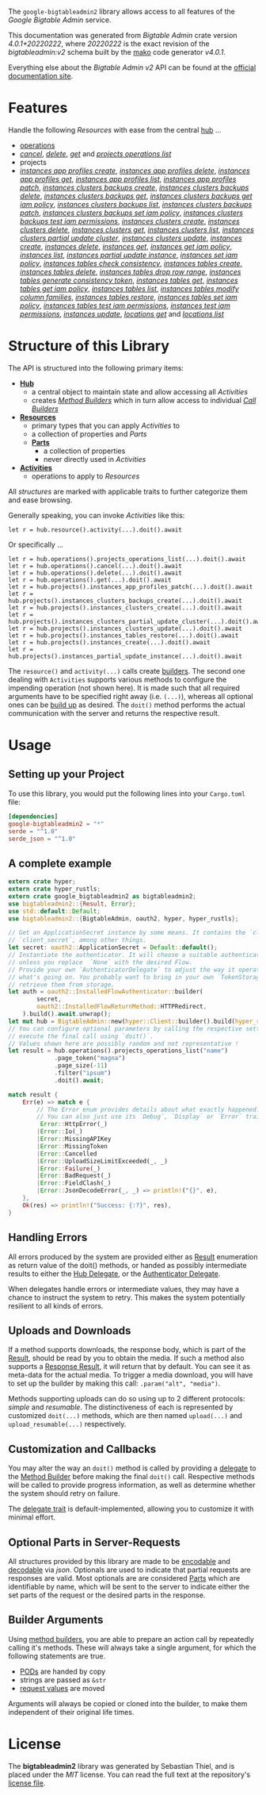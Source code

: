 <!---
DO NOT EDIT !
This file was generated automatically from 'src/generator/templates/api/README.md.mako'
DO NOT EDIT !
-->
The `google-bigtableadmin2` library allows access to all features of the *Google Bigtable Admin* service.

This documentation was generated from *Bigtable Admin* crate version *4.0.1+20220222*, where *20220222* is the exact revision of the *bigtableadmin:v2* schema built by the [mako](http://www.makotemplates.org/) code generator *v4.0.1*.

Everything else about the *Bigtable Admin* *v2* API can be found at the
[official documentation site](https://cloud.google.com/bigtable/).
# Features

Handle the following *Resources* with ease from the central [hub](https://docs.rs/google-bigtableadmin2/4.0.1+20220222/google_bigtableadmin2/BigtableAdmin) ... 

* [operations](https://docs.rs/google-bigtableadmin2/4.0.1+20220222/google_bigtableadmin2/api::Operation)
 * [*cancel*](https://docs.rs/google-bigtableadmin2/4.0.1+20220222/google_bigtableadmin2/api::OperationCancelCall), [*delete*](https://docs.rs/google-bigtableadmin2/4.0.1+20220222/google_bigtableadmin2/api::OperationDeleteCall), [*get*](https://docs.rs/google-bigtableadmin2/4.0.1+20220222/google_bigtableadmin2/api::OperationGetCall) and [*projects operations list*](https://docs.rs/google-bigtableadmin2/4.0.1+20220222/google_bigtableadmin2/api::OperationProjectOperationListCall)
* projects
 * [*instances app profiles create*](https://docs.rs/google-bigtableadmin2/4.0.1+20220222/google_bigtableadmin2/api::ProjectInstanceAppProfileCreateCall), [*instances app profiles delete*](https://docs.rs/google-bigtableadmin2/4.0.1+20220222/google_bigtableadmin2/api::ProjectInstanceAppProfileDeleteCall), [*instances app profiles get*](https://docs.rs/google-bigtableadmin2/4.0.1+20220222/google_bigtableadmin2/api::ProjectInstanceAppProfileGetCall), [*instances app profiles list*](https://docs.rs/google-bigtableadmin2/4.0.1+20220222/google_bigtableadmin2/api::ProjectInstanceAppProfileListCall), [*instances app profiles patch*](https://docs.rs/google-bigtableadmin2/4.0.1+20220222/google_bigtableadmin2/api::ProjectInstanceAppProfilePatchCall), [*instances clusters backups create*](https://docs.rs/google-bigtableadmin2/4.0.1+20220222/google_bigtableadmin2/api::ProjectInstanceClusterBackupCreateCall), [*instances clusters backups delete*](https://docs.rs/google-bigtableadmin2/4.0.1+20220222/google_bigtableadmin2/api::ProjectInstanceClusterBackupDeleteCall), [*instances clusters backups get*](https://docs.rs/google-bigtableadmin2/4.0.1+20220222/google_bigtableadmin2/api::ProjectInstanceClusterBackupGetCall), [*instances clusters backups get iam policy*](https://docs.rs/google-bigtableadmin2/4.0.1+20220222/google_bigtableadmin2/api::ProjectInstanceClusterBackupGetIamPolicyCall), [*instances clusters backups list*](https://docs.rs/google-bigtableadmin2/4.0.1+20220222/google_bigtableadmin2/api::ProjectInstanceClusterBackupListCall), [*instances clusters backups patch*](https://docs.rs/google-bigtableadmin2/4.0.1+20220222/google_bigtableadmin2/api::ProjectInstanceClusterBackupPatchCall), [*instances clusters backups set iam policy*](https://docs.rs/google-bigtableadmin2/4.0.1+20220222/google_bigtableadmin2/api::ProjectInstanceClusterBackupSetIamPolicyCall), [*instances clusters backups test iam permissions*](https://docs.rs/google-bigtableadmin2/4.0.1+20220222/google_bigtableadmin2/api::ProjectInstanceClusterBackupTestIamPermissionCall), [*instances clusters create*](https://docs.rs/google-bigtableadmin2/4.0.1+20220222/google_bigtableadmin2/api::ProjectInstanceClusterCreateCall), [*instances clusters delete*](https://docs.rs/google-bigtableadmin2/4.0.1+20220222/google_bigtableadmin2/api::ProjectInstanceClusterDeleteCall), [*instances clusters get*](https://docs.rs/google-bigtableadmin2/4.0.1+20220222/google_bigtableadmin2/api::ProjectInstanceClusterGetCall), [*instances clusters list*](https://docs.rs/google-bigtableadmin2/4.0.1+20220222/google_bigtableadmin2/api::ProjectInstanceClusterListCall), [*instances clusters partial update cluster*](https://docs.rs/google-bigtableadmin2/4.0.1+20220222/google_bigtableadmin2/api::ProjectInstanceClusterPartialUpdateClusterCall), [*instances clusters update*](https://docs.rs/google-bigtableadmin2/4.0.1+20220222/google_bigtableadmin2/api::ProjectInstanceClusterUpdateCall), [*instances create*](https://docs.rs/google-bigtableadmin2/4.0.1+20220222/google_bigtableadmin2/api::ProjectInstanceCreateCall), [*instances delete*](https://docs.rs/google-bigtableadmin2/4.0.1+20220222/google_bigtableadmin2/api::ProjectInstanceDeleteCall), [*instances get*](https://docs.rs/google-bigtableadmin2/4.0.1+20220222/google_bigtableadmin2/api::ProjectInstanceGetCall), [*instances get iam policy*](https://docs.rs/google-bigtableadmin2/4.0.1+20220222/google_bigtableadmin2/api::ProjectInstanceGetIamPolicyCall), [*instances list*](https://docs.rs/google-bigtableadmin2/4.0.1+20220222/google_bigtableadmin2/api::ProjectInstanceListCall), [*instances partial update instance*](https://docs.rs/google-bigtableadmin2/4.0.1+20220222/google_bigtableadmin2/api::ProjectInstancePartialUpdateInstanceCall), [*instances set iam policy*](https://docs.rs/google-bigtableadmin2/4.0.1+20220222/google_bigtableadmin2/api::ProjectInstanceSetIamPolicyCall), [*instances tables check consistency*](https://docs.rs/google-bigtableadmin2/4.0.1+20220222/google_bigtableadmin2/api::ProjectInstanceTableCheckConsistencyCall), [*instances tables create*](https://docs.rs/google-bigtableadmin2/4.0.1+20220222/google_bigtableadmin2/api::ProjectInstanceTableCreateCall), [*instances tables delete*](https://docs.rs/google-bigtableadmin2/4.0.1+20220222/google_bigtableadmin2/api::ProjectInstanceTableDeleteCall), [*instances tables drop row range*](https://docs.rs/google-bigtableadmin2/4.0.1+20220222/google_bigtableadmin2/api::ProjectInstanceTableDropRowRangeCall), [*instances tables generate consistency token*](https://docs.rs/google-bigtableadmin2/4.0.1+20220222/google_bigtableadmin2/api::ProjectInstanceTableGenerateConsistencyTokenCall), [*instances tables get*](https://docs.rs/google-bigtableadmin2/4.0.1+20220222/google_bigtableadmin2/api::ProjectInstanceTableGetCall), [*instances tables get iam policy*](https://docs.rs/google-bigtableadmin2/4.0.1+20220222/google_bigtableadmin2/api::ProjectInstanceTableGetIamPolicyCall), [*instances tables list*](https://docs.rs/google-bigtableadmin2/4.0.1+20220222/google_bigtableadmin2/api::ProjectInstanceTableListCall), [*instances tables modify column families*](https://docs.rs/google-bigtableadmin2/4.0.1+20220222/google_bigtableadmin2/api::ProjectInstanceTableModifyColumnFamilyCall), [*instances tables restore*](https://docs.rs/google-bigtableadmin2/4.0.1+20220222/google_bigtableadmin2/api::ProjectInstanceTableRestoreCall), [*instances tables set iam policy*](https://docs.rs/google-bigtableadmin2/4.0.1+20220222/google_bigtableadmin2/api::ProjectInstanceTableSetIamPolicyCall), [*instances tables test iam permissions*](https://docs.rs/google-bigtableadmin2/4.0.1+20220222/google_bigtableadmin2/api::ProjectInstanceTableTestIamPermissionCall), [*instances test iam permissions*](https://docs.rs/google-bigtableadmin2/4.0.1+20220222/google_bigtableadmin2/api::ProjectInstanceTestIamPermissionCall), [*instances update*](https://docs.rs/google-bigtableadmin2/4.0.1+20220222/google_bigtableadmin2/api::ProjectInstanceUpdateCall), [*locations get*](https://docs.rs/google-bigtableadmin2/4.0.1+20220222/google_bigtableadmin2/api::ProjectLocationGetCall) and [*locations list*](https://docs.rs/google-bigtableadmin2/4.0.1+20220222/google_bigtableadmin2/api::ProjectLocationListCall)




# Structure of this Library

The API is structured into the following primary items:

* **[Hub](https://docs.rs/google-bigtableadmin2/4.0.1+20220222/google_bigtableadmin2/BigtableAdmin)**
    * a central object to maintain state and allow accessing all *Activities*
    * creates [*Method Builders*](https://docs.rs/google-bigtableadmin2/4.0.1+20220222/google_bigtableadmin2/client::MethodsBuilder) which in turn
      allow access to individual [*Call Builders*](https://docs.rs/google-bigtableadmin2/4.0.1+20220222/google_bigtableadmin2/client::CallBuilder)
* **[Resources](https://docs.rs/google-bigtableadmin2/4.0.1+20220222/google_bigtableadmin2/client::Resource)**
    * primary types that you can apply *Activities* to
    * a collection of properties and *Parts*
    * **[Parts](https://docs.rs/google-bigtableadmin2/4.0.1+20220222/google_bigtableadmin2/client::Part)**
        * a collection of properties
        * never directly used in *Activities*
* **[Activities](https://docs.rs/google-bigtableadmin2/4.0.1+20220222/google_bigtableadmin2/client::CallBuilder)**
    * operations to apply to *Resources*

All *structures* are marked with applicable traits to further categorize them and ease browsing.

Generally speaking, you can invoke *Activities* like this:

```Rust,ignore
let r = hub.resource().activity(...).doit().await
```

Or specifically ...

```ignore
let r = hub.operations().projects_operations_list(...).doit().await
let r = hub.operations().cancel(...).doit().await
let r = hub.operations().delete(...).doit().await
let r = hub.operations().get(...).doit().await
let r = hub.projects().instances_app_profiles_patch(...).doit().await
let r = hub.projects().instances_clusters_backups_create(...).doit().await
let r = hub.projects().instances_clusters_create(...).doit().await
let r = hub.projects().instances_clusters_partial_update_cluster(...).doit().await
let r = hub.projects().instances_clusters_update(...).doit().await
let r = hub.projects().instances_tables_restore(...).doit().await
let r = hub.projects().instances_create(...).doit().await
let r = hub.projects().instances_partial_update_instance(...).doit().await
```

The `resource()` and `activity(...)` calls create [builders][builder-pattern]. The second one dealing with `Activities` 
supports various methods to configure the impending operation (not shown here). It is made such that all required arguments have to be 
specified right away (i.e. `(...)`), whereas all optional ones can be [build up][builder-pattern] as desired.
The `doit()` method performs the actual communication with the server and returns the respective result.

# Usage

## Setting up your Project

To use this library, you would put the following lines into your `Cargo.toml` file:

```toml
[dependencies]
google-bigtableadmin2 = "*"
serde = "^1.0"
serde_json = "^1.0"
```

## A complete example

```Rust
extern crate hyper;
extern crate hyper_rustls;
extern crate google_bigtableadmin2 as bigtableadmin2;
use bigtableadmin2::{Result, Error};
use std::default::Default;
use bigtableadmin2::{BigtableAdmin, oauth2, hyper, hyper_rustls};

// Get an ApplicationSecret instance by some means. It contains the `client_id` and 
// `client_secret`, among other things.
let secret: oauth2::ApplicationSecret = Default::default();
// Instantiate the authenticator. It will choose a suitable authentication flow for you, 
// unless you replace  `None` with the desired Flow.
// Provide your own `AuthenticatorDelegate` to adjust the way it operates and get feedback about 
// what's going on. You probably want to bring in your own `TokenStorage` to persist tokens and
// retrieve them from storage.
let auth = oauth2::InstalledFlowAuthenticator::builder(
        secret,
        oauth2::InstalledFlowReturnMethod::HTTPRedirect,
    ).build().await.unwrap();
let mut hub = BigtableAdmin::new(hyper::Client::builder().build(hyper_rustls::HttpsConnectorBuilder::new().with_native_roots().https_or_http().enable_http1().enable_http2().build()), auth);
// You can configure optional parameters by calling the respective setters at will, and
// execute the final call using `doit()`.
// Values shown here are possibly random and not representative !
let result = hub.operations().projects_operations_list("name")
             .page_token("magna")
             .page_size(-11)
             .filter("ipsum")
             .doit().await;

match result {
    Err(e) => match e {
        // The Error enum provides details about what exactly happened.
        // You can also just use its `Debug`, `Display` or `Error` traits
         Error::HttpError(_)
        |Error::Io(_)
        |Error::MissingAPIKey
        |Error::MissingToken
        |Error::Cancelled
        |Error::UploadSizeLimitExceeded(_, _)
        |Error::Failure(_)
        |Error::BadRequest(_)
        |Error::FieldClash(_)
        |Error::JsonDecodeError(_, _) => println!("{}", e),
    },
    Ok(res) => println!("Success: {:?}", res),
}

```
## Handling Errors

All errors produced by the system are provided either as [Result](https://docs.rs/google-bigtableadmin2/4.0.1+20220222/google_bigtableadmin2/client::Result) enumeration as return value of
the doit() methods, or handed as possibly intermediate results to either the 
[Hub Delegate](https://docs.rs/google-bigtableadmin2/4.0.1+20220222/google_bigtableadmin2/client::Delegate), or the [Authenticator Delegate](https://docs.rs/yup-oauth2/*/yup_oauth2/trait.AuthenticatorDelegate.html).

When delegates handle errors or intermediate values, they may have a chance to instruct the system to retry. This 
makes the system potentially resilient to all kinds of errors.

## Uploads and Downloads
If a method supports downloads, the response body, which is part of the [Result](https://docs.rs/google-bigtableadmin2/4.0.1+20220222/google_bigtableadmin2/client::Result), should be
read by you to obtain the media.
If such a method also supports a [Response Result](https://docs.rs/google-bigtableadmin2/4.0.1+20220222/google_bigtableadmin2/client::ResponseResult), it will return that by default.
You can see it as meta-data for the actual media. To trigger a media download, you will have to set up the builder by making
this call: `.param("alt", "media")`.

Methods supporting uploads can do so using up to 2 different protocols: 
*simple* and *resumable*. The distinctiveness of each is represented by customized 
`doit(...)` methods, which are then named `upload(...)` and `upload_resumable(...)` respectively.

## Customization and Callbacks

You may alter the way an `doit()` method is called by providing a [delegate](https://docs.rs/google-bigtableadmin2/4.0.1+20220222/google_bigtableadmin2/client::Delegate) to the 
[Method Builder](https://docs.rs/google-bigtableadmin2/4.0.1+20220222/google_bigtableadmin2/client::CallBuilder) before making the final `doit()` call. 
Respective methods will be called to provide progress information, as well as determine whether the system should 
retry on failure.

The [delegate trait](https://docs.rs/google-bigtableadmin2/4.0.1+20220222/google_bigtableadmin2/client::Delegate) is default-implemented, allowing you to customize it with minimal effort.

## Optional Parts in Server-Requests

All structures provided by this library are made to be [encodable](https://docs.rs/google-bigtableadmin2/4.0.1+20220222/google_bigtableadmin2/client::RequestValue) and 
[decodable](https://docs.rs/google-bigtableadmin2/4.0.1+20220222/google_bigtableadmin2/client::ResponseResult) via *json*. Optionals are used to indicate that partial requests are responses 
are valid.
Most optionals are are considered [Parts](https://docs.rs/google-bigtableadmin2/4.0.1+20220222/google_bigtableadmin2/client::Part) which are identifiable by name, which will be sent to 
the server to indicate either the set parts of the request or the desired parts in the response.

## Builder Arguments

Using [method builders](https://docs.rs/google-bigtableadmin2/4.0.1+20220222/google_bigtableadmin2/client::CallBuilder), you are able to prepare an action call by repeatedly calling it's methods.
These will always take a single argument, for which the following statements are true.

* [PODs][wiki-pod] are handed by copy
* strings are passed as `&str`
* [request values](https://docs.rs/google-bigtableadmin2/4.0.1+20220222/google_bigtableadmin2/client::RequestValue) are moved

Arguments will always be copied or cloned into the builder, to make them independent of their original life times.

[wiki-pod]: http://en.wikipedia.org/wiki/Plain_old_data_structure
[builder-pattern]: http://en.wikipedia.org/wiki/Builder_pattern
[google-go-api]: https://github.com/google/google-api-go-client

# License
The **bigtableadmin2** library was generated by Sebastian Thiel, and is placed 
under the *MIT* license.
You can read the full text at the repository's [license file][repo-license].

[repo-license]: https://github.com/Byron/google-apis-rsblob/main/LICENSE.md

